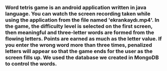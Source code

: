 ### Word tetris game is an android application written in java language. You can watch the screen recording taken while using the application from the file named 'ekrankaydı.mp4'. In the game, the difficulty level is selected on the first screen, then meaningful and three-letter words are formed from the flowing letters. Points are earned as much as the letter value. If you enter the wrong word more than three times, penalized letters will appear so that the game ends for the user as the screen fills up. We used the database we created in MongoDB to control the words.
